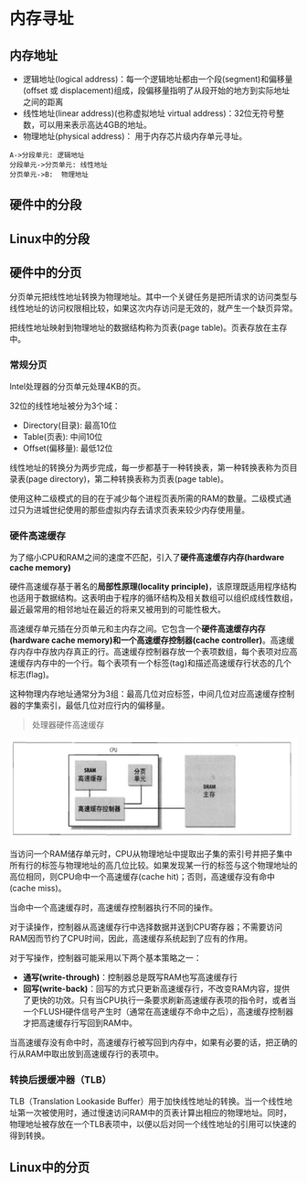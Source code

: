 # 内存寻址

## 内存地址

- 逻辑地址(logical address)：每一个逻辑地址都由一个段(segment)和偏移量(offset 或 displacement)组成，段偏移量指明了从段开始的地方到实际地址之间的距离
- 线性地址(linear address)(也称虚拟地址 virtual address)：32位无符号整数，可以用来表示高达4GB的地址。
- 物理地址(physical address)： 用于内存芯片级内存单元寻址。

```sequence
A->分段单元: 逻辑地址
分段单元->分页单元: 线性地址
分页单元->B:  物理地址
```



## 硬件中的分段

## Linux中的分段

## 硬件中的分页

分页单元把线性地址转换为物理地址。其中一个关键任务是把所请求的访问类型与线性地址的访问权限相比较，如果这次内存访问是无效的，就产生一个缺页异常。

把线性地址映射到物理地址的数据结构称为页表(page table)。页表存放在主存中。

### 常规分页

Intel处理器的分页单元处理4KB的页。

32位的线性地址被分为3个域：

- Directory(目录): 最高10位
- Table(页表): 中间10位
- Offset(偏移量): 最低12位

线性地址的转换分为两步完成，每一步都基于一种转换表，第一种转换表称为页目录表(page directory)，第二种转换表称为页表(page table)。

使用这种二级模式的目的在于减少每个进程页表所需的RAM的数量。二级模式通过只为进城世纪使用的那些虚拟内存去请求页表来较少内存使用量。

### 硬件高速缓存

为了缩小CPU和RAM之间的速度不匹配，引入了**硬件高速缓存内存(hardware cache memory)**

硬件高速缓存基于著名的**局部性原理(locality principle)**，该原理既适用程序结构也适用于数据结构。这表明由于程序的循环结构及相关数组可以组织成线性数组，最近最常用的相邻地址在最近的将来又被用到的可能性极大。

高速缓存单元插在分页单元和主内存之间。它包含一个**硬件高速缓存内存(hardware cache memory)**和一个**高速缓存控制器(cache controller)**。高速缓存内存中存放内存真正的行。高速缓存控制器存放一个表项数组，每个表项对应高速缓存内存中的一个行。每个表项有一个标签(tag)和描述高速缓存行状态的几个标志(flag)。

这种物理内存地址通常分为3组：最高几位对应标签，中间几位对应高速缓存控制器的字集索引，最低几位对应行内的偏移量。

> 处理器硬件高速缓存

![3efd7cc54c428d47a8d1eefbadfaf704.png](../../images/auto/3efd7cc54c428d47a8d1eefbadfaf704.png)

当访问一个RAM储存单元时，CPU从物理地址中提取出子集的索引号并把子集中所有行的标签与物理地址的高几位比较。如果发现某一行的标签与这个物理地址的高位相同，则CPU命中一个高速缓存(cache hit)；否则，高速缓存没有命中(cache miss)。

当命中一个高速缓存时，高速缓存控制器执行不同的操作。

对于读操作，控制器从高速缓存行中选择数据并送到CPU寄存器；不需要访问RAM因而节约了CPU时间，因此，高速缓存系统起到了应有的作用。

对于写操作，控制器可能采用以下两个基本策略之一：

- **通写(write-through)**：控制器总是既写RAM也写高速缓存行
- **回写(write-back)**：回写的方式只更新高速缓存行，不改变RAM内容，提供了更快的功效。只有当CPU执行一条要求刷新高速缓存表项的指令时，或者当一个FLUSH硬件信号产生时（通常在高速缓存不命中之后），高速缓存控制器才把高速缓存行写回到RAM中。

当高速缓存没有命中时，高速缓存行被写回到内存中，如果有必要的话，把正确的行从RAM中取出放到高速缓存行的表项中。

### 转换后援缓冲器（TLB）

TLB（Translation Lookaside Buffer）用于加快线性地址的转换。当一个线性地址第一次被使用时，通过慢速访问RAM中的页表计算出相应的物理地址。同时，物理地址被存放在一个TLB表项中，以便以后对同一个线性地址的引用可以快速的得到转换。



## Linux中的分页

